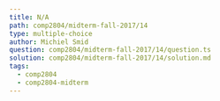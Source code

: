 ```yaml
---
title: N/A
path: comp2804/midterm-fall-2017/14
type: multiple-choice
author: Michiel Smid
question: comp2804/midterm-fall-2017/14/question.ts
solution: comp2804/midterm-fall-2017/14/solution.md
tags:
  - comp2804
  - comp2804-midterm
---
```

